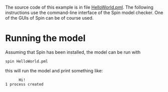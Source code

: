 The source code of this example is in file [HelloWorld.pml](HelloWorld.pml). The following instructions use the command-line interface of the Spin model checker. One of the GUIs of Spin can be of course used.

# Running the model
Assuming that Spin has been installed, the model can be run with

```
spin HelloWorld.pml
```

this will run the model and print something like:

```
      Hi!
1 process created
```
